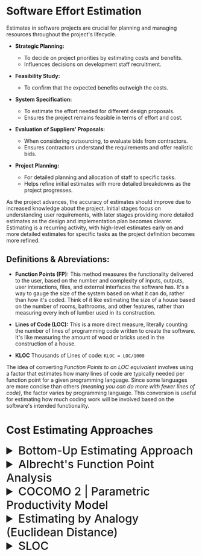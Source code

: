 # Software Effort Estimation

Estimates in software projects are crucial for planning and managing resources throughout the project's lifecycle. 

- **Strategic Planning:**
  - To decide on project priorities by estimating costs and benefits.
  - Influences decisions on development staff recruitment.

- **Feasibility Study:**
  - To confirm that the expected benefits outweigh the costs.

- **System Specification:**
  - To estimate the effort needed for different design proposals.
  - Ensures the project remains feasible in terms of effort and cost.

- **Evaluation of Suppliers’ Proposals:**
  - When considering outsourcing, to evaluate bids from contractors.
  - Ensures contractors understand the requirements and offer realistic bids.

- **Project Planning:**
  - For detailed planning and allocation of staff to specific tasks.
  - Helps refine initial estimates with more detailed breakdowns as the project progresses.

As the project advances, the accuracy of estimates should improve due to increased knowledge about the project. Initial stages focus on understanding user requirements, with later stages providing more detailed estimates as the design and implementation plan becomes clearer. Estimating is a recurring activity, with high-level estimates early on and more detailed estimates for specific tasks as the project definition becomes more refined.

## Definitions & Abreviations:

- **Function Points (FP):** This method measures the functionality delivered to the user, based on the number and complexity of inputs, outputs, user interactions, files, and external interfaces the software has. It's a way to gauge the size of the system based on what it can do, rather than how it's coded. Think of it like estimating the size of a house based on the number of rooms, bathrooms, and other features, rather than measuring every inch of lumber used in its construction.

- **Lines of Code (LOC):** This is a more direct measure, literally counting the number of lines of programming code written to create the software. It's like measuring the amount of wood or bricks used in the construction of a house. 

- **KLOC** Thousands of Lines of code: `KLOC = LOC/1000`

The idea of converting *Function Points to an LOC equivalent* involves using a factor that estimates how many lines of code are typically needed per function point for a given programming language. Since some languages are more concise than others *(meaning you can do more with fewer lines of code)*, the factor varies by programming language. This conversion is useful for estimating how much coding work will be involved based on the software's intended functionality.

# Cost Estimating Approaches

<details>
<summary style="font-size: 30px; font-weight: 500; cursor: pointer;"> 
Bottom-Up Estimating Approach
</summary>

Bottom-up estimating in software development involves detailed planning and assessment, focusing on tasks and subtasks to create a comprehensive project estimate. 

- **Task Decomposition:**
  - The project is divided into smaller, manageable tasks.
  - Each task is further broken down into subtasks, iteratively, until they are small enough to be assigned to an individual, typically for completion in a week or two.

- **Work Breakdown Schedule (WBS):**
  - Initially involves a top-down analysis to create a WBS, detailing all tasks and subtasks.
  - This step is separate from but essential to the bottom-up estimating process.

- **Effort Calculation:**
  - Estimates the effort for each activity individually.
  - Sums up the effort required for all tasks and subtasks to produce the overall project estimate.

- **Suitability:**
  - Most effective in the later stages of project planning when details are clearer.
  - Requires assumptions about the system and project work methods if used early in the planning phase.

- **Used in Novel Projects:**
  - Particularly useful for projects without historical data or precedent, where estimators must rely on the detailed analysis of envisioned tasks and their execut

</details>

<details>
<summary style="font-size: 30px; font-weight: 500; cursor: pointer;"> 
Albrecht's Function Point Analysis
</summary>

- Top-down approach invented by Allan Albrecht, *who worked for IBM*

The Albrecht method, also known as Function Point Analysis (FPA), is a technique for estimating the size and complexity of software projects. Here's a simplified outline:

- **Purpose:** To quantify the functional size of software independently of the programming language used.
  
- **Components:** Software systems are analyzed based on five major components, or 'external user types', beneficial to users:
  1. **External Input Types:** Input transactions updating internal files.
  2. **External Output Types:** Transactions where data is output to the user, typically reports.
  3. **External Inquiry Types:** User-initiated transactions providing information without updating internal files.
  4. **Logical Internal File Types:** Standing files used by the system, akin to data stores or relational tables.
  5. **External Interface File Types:** Data exchanges with other applications.

- **Complexity Weighting:** Each component is classified as high, average, or low complexity. Specific multipliers are applied to each based on their complexity level to calculate Function Points (FPs).

![Ch5_img](./static/SPM_52.png)

![Ch5_img](./static/SPM_53.png)

- **Function Points Calculation:** The counts of each external user type, weighted by complexity, are summed to obtain an overall FP count, indicating the system's information processing size.

- **Adjustments:** Additional factors, such as the operational environment and technical complexity, can influence the final effort estimate. However, the use of Technical Complexity Adjustment (TCA) has been debated for its accuracy.

- **Conversion to LOC:** Function Points can be converted to *Lines of Code (LOC)* for various programming languages using predetermined conversion rates, facilitating effort estimation based on historical data.

In summary, the Albrecht method provides a structured approach to estimate software size and complexity through Function Points, allowing for language-independent analysis and facilitating project planning and resource allocation.

</details>


<details>
<summary style="font-size: 30px; font-weight: 500; cursor: pointer;"> 
COCOMO 2 | Parametric Productivity Model
</summary>

**Example Table:**

![Ch5_img](./static/SPM_45.png)

**Organic Mode:**
- Typically the case when Small Teams develop software in a Familliar & In-house Environment
- Small System developed, quite flexible Requirements

**Embedded Mode:**
- Product being generated (system) needs to operate in very tight constraints
- Changes to this system with strict requirements is very costly

**Semi-detached Mode:** 
- This combined elements of the organic and the embedded modes or had characteristics that came between the two.

![Ch5_img](./static/SPM_50.png)

---

### Cocomo Accomodates:

- *Application composition*: Here the external features of the system that the users will experience are
designed. Prototyping will typically be employed to do this. With small applications that can be built
using high-productivity application-building tools, development can stop at this point.

- *Early design*: Here the fundamental software structures are designed. With larger, more demanding
systems, where, for example, there will be large volumes of transactions and performance is important,
careful attention will need to be paid to the architecture to be adopted.

- *Post architecture*: Here the software structures undergo final construction, modification and tuning to
create a system that will perform as required.


</details>

<details>
<summary style="font-size: 30px; font-weight: 500; cursor: pointer;"> 
Estimating by Analogy (Euclidean Distance)
</summary>


* Good approach where you have information about some previous projects but not enough to draw generalized conclusions about what might be useful drivers or typical productivity rates.

### Angel:
* Able to identify similarities & differences for large numbers of different Problems
* Uses *EUCLIDEAN DISTANCE*
![Ch5_img](./static/SPM_54.png)

</details>


<details>
<summary style="font-size: 30px; font-weight: 500; cursor: pointer;"> 
SLOC
</summary>

**SLOC, or Source Lines of Code**, is a software metric used to measure the size of a software program by counting the number of lines in its source code. 

The primary goal of using SLOC in software project estimation is to provide a *quantitative basis* for comparison, budgeting, staffing, and scheduling in software development projects.

![Ch5_img](./static/SPM_51.png)

**Limitations**: Reliance on SLOC for project estimation has its limitations, as it does not account for the quality of code, the complexity of algorithms, or non-coding tasks such as documentation and user interface design. Moreover, it may encourage writing unnecessarily verbose code if used as a primary measure of productivity.

</details>

